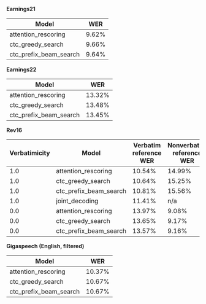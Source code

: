 **Earnings21**

| Model    | WER |
| -------- | ------- |
| attention\_rescoring  |   9.62%   |
| ctc\_greedy\_search | 9.66%     |
| ctc\_prefix\_beam\_search    | 9.64%    |

**Earnings22**

| Model    | WER |
| -------- | ------- |
| attention\_rescoring  |  13.32%   |
| ctc\_greedy\_search | 13.48%     |
| ctc\_prefix\_beam\_search    | 13.45%    |

**Rev16**

| Verbatimicity | Model    | Verbatim reference WER | Nonverbatim reference WER |
| -------- | -------- | ------- | -------|
|1.0 | attention\_rescoring  |  10.54%    | 14.99%  |
|1.0 | ctc\_greedy\_search | 10.64%      | 15.25% |
|1.0 | ctc\_prefix\_beam\_search    | 10.81%    | 15.56% |
|1.0 | joint\_decoding    | 11.41%    | n/a |
|0.0 | attention\_rescoring  |  13.97%   | 9.08% |
|0.0 | ctc\_greedy\_search | 13.65%     | 9.17% |
|0.0 | ctc\_prefix\_beam\_search    | 13.57%   | 9.16%

**Gigaspeech (English, filtered)**

| Model    | WER |
| -------- | ------- |
| attention\_rescoring  |  10.37%   |
| ctc\_greedy\_search | 10.67%     |
| ctc\_prefix\_beam\_search    | 10.67%    |
